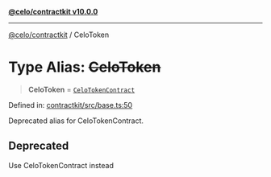 [**@celo/contractkit v10.0.0**](../README.md)

***

[@celo/contractkit](../globals.md) / CeloToken

# Type Alias: ~~CeloToken~~

> **CeloToken** = [`CeloTokenContract`](CeloTokenContract.md)

Defined in: [contractkit/src/base.ts:50](https://github.com/celo-org/developer-tooling/blob/master/packages/sdk/contractkit/src/base.ts#L50)

Deprecated alias for CeloTokenContract.

## Deprecated

Use CeloTokenContract instead
